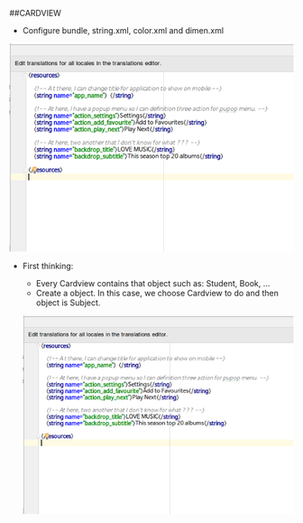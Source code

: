 ##CARDVIEW
  - Configure bundle, string.xml, color.xml and dimen.xml
 
  <p align="center">
    <img src="https://github.com/danisluis6/Material-Design-Card-View-and-Recycler-View/blob/master/MyApplication/1.png">
  </p>
        
  - First thinking:
    - Every Cardview contains that object such as: Student, Book, ... 
    - Create a object. In this case, we choose Cardview to do and then object is Subject.
    
    <p align="center">
      <img src="https://github.com/danisluis6/Material-Design-Card-View-and-Recycler-View/blob/master/MyApplication/1.png">
    </p>
